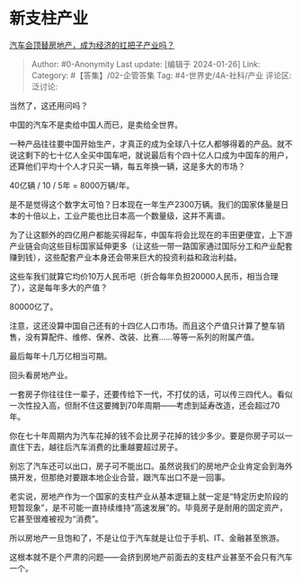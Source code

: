 # 新支柱产业
[汽车会顶替房地产，成为经济的扛把子产业吗？](https://www.zhihu.com/question/639211301/answer/3376269534)

> Author: #0-Anonymity
> Last update: [编辑于 2024-01-26]
> Link:
> Category: #【答集】/02-企管答集
> Tag: #4-世界史/4A-社科/产业
> 评论区:
> 泛讨论:

当然了，这还用问吗？

中国的汽车不是卖给中国人而已，是卖给全世界。

一种产品往往要中国开始生产，才真正的成为全球八十亿人都够得着的产品。就不说这剩下的七十亿人全买中国车吧，就说最后有个四十亿人口成为中国车的用户，还算他们平均十个人才只买一辆，每五年换一辆，这是多大的市场？

40亿辆 / 10 / 5年 = 8000万辆/年。

是不是觉得这个数字太可怕？日本现在一年生产2300万辆。我们的国家体量是日本的十倍以上，工业产能也比日本高一个数量级，这并不离谱。

为了让这额外的四亿用户都能买得起车，中国车将会比现在的丰田更便宜，上下游产业链会向这些目标国家延伸更多（让这些一带一路国家通过国际分工和产业配套赚到钱），这些配套产业本身还会带来巨大的投资利益和政治利益。

这些车我们就算它均价10万人民币吧（折合每年负担20000人民币，相当合理了），这是每年多大的产值？

80000亿了。

注意，这还没算中国自己还有的十四亿人口市场。而且这个产值只计算了整车销售，没有算配件、维修、保养、改装、比赛……等等一系列的附属产值。

最后每年十几万亿相当可期。

回头看房地产业。

一套房子你往往住一辈子，还要传给下一代，不打仗的话，可以传三四代人。看似一次性投入高，但耐不住这要摊到70年周期——考虑到延寿改造，还会超过70年。

你在七十年周期内为汽车花掉的钱不会比房子花掉的钱少多少。要是你房子可以一直住下去，越往后汽车消费的比重越要超过房子。

别忘了汽车还可以出口，房子可不能出口。虽然说我们的房地产企业肯定会到海外搞开发，但那绝对要跟本地企业合营，跟汽车出口不是一回事。

老实说，房地产作为一个国家的支柱产业从基本逻辑上就一定是“特定历史阶段的短暂现象”，是不可能一直持续维持“高速发展”的。毕竟房子是耐用的固定资产，它甚至很难被视为“消费”。

所以房地产一旦饱和了，不是让位于汽车就是让位于手机、IT、金融甚至旅游。

这根本就不是个严肃的问题——会挤到房地产前面去的支柱产业甚至不会只有汽车一个。